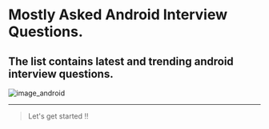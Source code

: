 # Mostly Asked Android Interview Questions.

## The list contains latest and trending android interview questions.

![image_android](https://github.com/umeshtaneja/android_interview_questions/assets/22681420/416f169f-78e2-43c1-bda6-484b04b2d627)

---
> Let's get started !! 


                           
